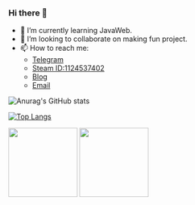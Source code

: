 ### Hi there 👋


- 🌱 I’m currently learning JavaWeb.
- 👯 I’m looking to collaborate on making fun project.
- 📫 How to reach me: 
  -   [Telegram](https://t.me/vagabond233) 
  -   [Steam ID:1124537402](https://steamcommunity.com/id/lrdhappy)  
  -   [Blog](https://blog.lrdhappy.com/)
  -   [Email](2605209238@qq.com)


![Anurag's GitHub stats](https://github-readme-stats.vercel.app/api?username=li-ruida&show_icons=true)


[![Top Langs](https://github-readme-stats.vercel.app/api/top-langs/?username=anuraghazra&layout=compact)](https://github.com/anuraghazra/github-readme-stats)

<img align="" height="137px" src="https://github-readme-stats.vercel.app/api?username=li-ruida&hide_title=true&hide_border=true&show_icons=true&include_all_commits=true&line_height=21&bg_color=0,EC6C6C,FFD479,FFFC79,73FA79&theme=graywhite&locale=cn" />

<img align="" height="137px" src="https://github-readme-stats.vercel.app/api/top-langs/?username=li-ruida&hide_title=true&hide_border=true&layout=compact&bg_color=0,73FA79,73FDFF,D783FF&theme=graywhite&locale=cn" />



